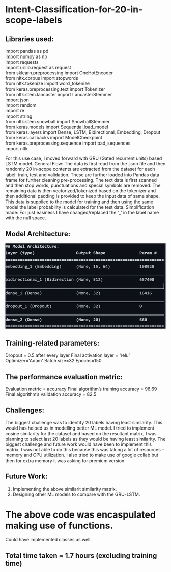# Intent-Classification-for-20-in-scope-labels

## Libraries used:
import pandas as pd<br>
import numpy as np<br>
import requests<br>
import urllib.request as request<br>
from sklearn.preprocessing import OneHotEncoder<br>
from nltk.corpus import stopwords<br>
from nltk.tokenize import word_tokenize<br>
from keras.preprocessing.text import Tokenizer<br>
from nltk.stem.lancaster import LancasterStemmer<br>
import json <br>
import random<br>
import re<br>
import string<br>
from nltk.stem.snowball import SnowballStemmer<br>
from keras.models import Sequential,load_model<br>
from keras.layers import Dense, LSTM, Bidirectional, Embedding, Dropout<br>
from keras.callbacks import ModelCheckpoint<br>
from keras.preprocessing.sequence import pad_sequences<br>
import nltk<br>



For this use case, I moved forward with GRU (Gated recurrent units) based LSTM model. 
General Flow: The data is first read from the .json file and then randomly 20 in-scope contents are extracted from the dataset for each label: train, test and validation. These are further loaded into Pandas data frame for further cleaning pre-processing. The text data is first scanned and then stop words, punctuations and special symbols are removed. The remaining data is then vectorized/tokenized based on the tokenizer and then additional padding is provided to keep the input data of same shape. This data is supplied to the model for training and then using the same model the label probability is calculated for the test data.
Simplification made: For just easiness I have changed/replaced the ‘_’ in the label name with the null space.

## Model Architecture:
![alt text](https://github.com/s0nicboOm/Intent-Classification-for-20-in-scope-labels/blob/main/image.jpg)

## Training-related parameters:
Dropout = 0.5 after every layer
Final activation layer = ‘relu’
Optimizer='Adam'
Batch size=32
Epochs=150

## The performance evaluation metric:
Evaluation metric = accuracy
Final algorithm’s training accuracy = 96.69
Final algorithm’s validation accuracy = 82.5

## Challenges:
The biggest challenge was to identify 20 labels having least similarity. This would has helped us in modelling better ML model. I tried to implement cosine similarity for the dataset and based on the resultant matrix, I was planning to select last 20 labels as they would be having least similarity. The biggest challenge and future work would have been to implement this matrix. I was not able to do this because this was taking a lot of resources – memory and CPU utilization. I also tried to make use of google collab but then for extra memory it was asking for premium version.

## Future Work:
1) Implementing the above similarit similarity matrix.
2) Designing other ML models to compare with the GRU-LSTM.

# The above code was encaspulated making use of functions. 
Could have implemented classes as well.


## Total time taken = 1.7 hours (excluding training time)
